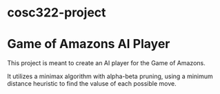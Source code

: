 # cosc322-project

<h1> Game of Amazons AI Player</h1>

This project is meant to create an AI player for the Game of Amazons.

It utilizes a minimax algorithm with alpha-beta pruning, using a minimum distance heuristic to find the valuse of each possible move.
